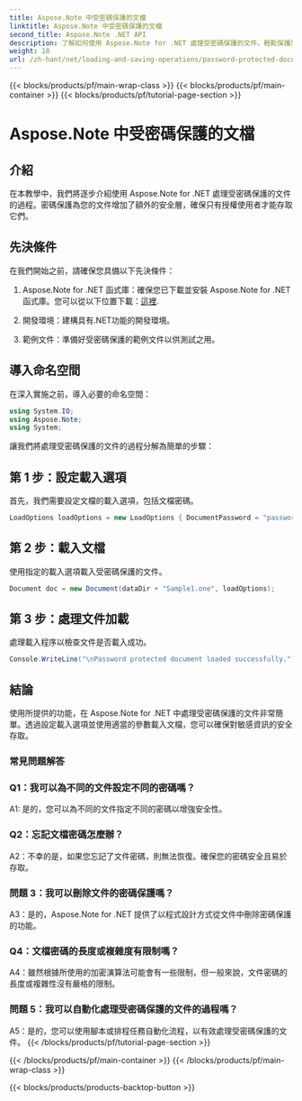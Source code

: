 ```yaml
---
title: Aspose.Note 中受密碼保護的文檔
linktitle: Aspose.Note 中受密碼保護的文檔
second_title: Aspose.Note .NET API
description: 了解如何使用 Aspose.Note for .NET 處理受密碼保護的文件。輕鬆保護您的敏感資訊。
weight: 18
url: /zh-hant/net/loading-and-saving-operations/password-protected-document/
---
```


{{< blocks/products/pf/main-wrap-class >}}
{{< blocks/products/pf/main-container >}}
{{< blocks/products/pf/tutorial-page-section >}}

# Aspose.Note 中受密碼保護的文檔

## 介紹

在本教學中，我們將逐步介紹使用 Aspose.Note for .NET 處理受密碼保護的文件的過程。密碼保護為您的文件增加了額外的安全層，確保只有授權使用者才能存取它們。

## 先決條件

在我們開始之前，請確保您具備以下先決條件：

1. Aspose.Note for .NET 函式庫：確保您已下載並安裝 Aspose.Note for .NET 函式庫。您可以從以下位置下載：[這裡](https://releases.aspose.com/note/net/).

2. 開發環境：建構具有.NET功能的開發環境。

3. 範例文件：準備好受密碼保護的範例文件以供測試之用。

## 導入命名空間

在深入實施之前，導入必要的命名空間：

```csharp
using System.IO;
using Aspose.Note;
using System;
```

讓我們將處理受密碼保護的文件的過程分解為簡單的步驟：

## 第 1 步：設定載入選項

首先，我們需要設定文檔的載入選項，包括文檔密碼。

```csharp
LoadOptions loadOptions = new LoadOptions { DocumentPassword = "password" };
```

## 第 2 步：載入文檔

使用指定的載入選項載入受密碼保護的文件。

```csharp
Document doc = new Document(dataDir + "Sample1.one", loadOptions);
```

## 第 3 步：處理文件加載

處理載入程序以檢查文件是否載入成功。

```csharp
Console.WriteLine("\nPassword protected document loaded successfully.");
```

## 結論

使用所提供的功能，在 Aspose.Note for .NET 中處理受密碼保護的文件非常簡單。透過設定載入選項並使用適當的參數載入文檔，您可以確保對敏感資訊的安全存取。

### 常見問題解答

### Q1：我可以為不同的文件設定不同的密碼嗎？

A1: 是的，您可以為不同的文件指定不同的密碼以增強安全性。

### Q2：忘記文檔密碼怎麼辦？

A2：不幸的是，如果您忘記了文件密碼，則無法恢復。確保您的密碼安全且易於存取。

### 問題 3：我可以刪除文件的密碼保護嗎？

A3：是的，Aspose.Note for .NET 提供了以程式設計方式從文件中刪除密碼保護的功能。

### Q4：文檔密碼的長度或複雜度有限制嗎？

A4：雖然根據所使用的加密演算法可能會有一些限制，但一般來說，文件密碼的長度或複雜性沒有嚴格的限制。

### 問題 5：我可以自動化處理受密碼保護的文件的過程嗎？

A5：是的，您可以使用腳本或排程任務自動化流程，以有效處理受密碼保護的文件。
{{< /blocks/products/pf/tutorial-page-section >}}

{{< /blocks/products/pf/main-container >}}
{{< /blocks/products/pf/main-wrap-class >}}

{{< blocks/products/products-backtop-button >}}
